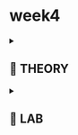 # week4

<details>
<summary><h2> 🌟 THEORY </h2> </summary>

### **1️⃣ Circuit Design Basics**

- Circuit design revolves around creating logic gates such as **AND, OR, NOR, Inverter, and Buffer**.
- All gates are built using **PMOS and NMOS transistors** connected in specific configurations.
- Example:
    - **Inverter** – one PMOS (top) and one NMOS (bottom).
        
        <p align="center"><img src="./ASSETS/1.png" width="350" alt="image 1"/></p>
        
    
    - The **drains** are tied together → output node.
    - The **gates** are connected → input node.
    - This combination inverts the logic level.
- By varying how PMOS and NMOS are connected, we obtain other gates (AND, NOR, etc.).
- Thus, **circuit design = choosing transistor types and connections to achieve desired logic.**

---

### **2️⃣ SPICE Simulations Overview**

- Once the circuit is designed, it must be **fed with input waveforms** to analyze output behavior.
- SPICE simulates the electrical characteristics of each transistor to produce **voltage–time waveforms**.
    
    <p align="center"><img src="./ASSETS/2.png" width="700" alt="image 2"/></p>

    

- These waveforms show:
    - **Propagation delay**
    - **Rise and fall times**
    - **Drive strength** of the transistors
- The **W/L ratio (width/length)** of each transistor affects the **drain current**, which determines waveform shape and delay.
- SPICE allows us to **tune the W/L ratio** to optimize delay performance.

---

### **3️⃣ Why SPICE Matters**

<p align="center"><img src="./ASSETS/3.png" width="700" alt="image 3"/></p>


- In VLSI flow (CTS, STA, Crosstalk, Physical Design), the term “SPICE” isn’t explicitly used — but its results form the **foundation of all timing models**.
- Without SPICE characterization:
    - There would be **no accurate delay data**,
    - Hence, no valid clock tree, timing, or crosstalk analysis.
- SPICE provides the **characterization data** from which **delay tables** (used in STA tools) are generated.

---

### **4️⃣ Example: Delay Table Generation**

- Example of two buffer cells: **CBuff1** and **CBuff2.**
    
<p align="center"><img src="./ASSETS/4.png" width="500" alt="image 4"/></p>
    

- Each has a **delay table** with parameters:
    - **Input Slew (transition time at input)**
    - **Output Load (capacitance at output)**
- Table entries contain **delay values** for various combinations of slew and load.
- For example:
    
<p align="center"><img src="./ASSETS/5.png" width="700" alt="image 5"/></p>
    

- If input slew = 80 ps, output load = 70 fF → delay = x22 (CBuff1).
- For the same conditions in CBuff2 → delay = y24.
- Differences arise due to transistor sizing (**W/L ratio differences**) → different drive strengths → different delays.
- Hence, **circuit design choices directly affect delay tables.**

---





## **NMOS: Structure → Terminals → Threshold idea**

### 1️⃣ What is an NMOS?

<p align="center"><img src="./ASSETS/6.png" width="500" alt="image 6"/></p>

- **N-channel MOSFET** built on a **p-type substrate** (pMOS is the mirror: p-channel on **n-type**).
- **Four terminals:** **G**ate (G), **D**rain (D), **S**ource (S), **B**ody/Substrate (B).
    - In logic cells, **B is usually tied to ground (0 V)**.
    - ⚠️ Body terminal **matters** (body effect → threshold tuning).
    

---

### 2️⃣ Physical structure (cross-section mental model)

<p align="center"><img src="./ASSETS/7.png" width="400" alt="image 7"/></p>

- **Isolation regions** on left/right → electrically separates neighboring transistors.
- **n+ diffusion** regions placed with a gap → become **Source** and **Drain**.
- Over the substrate gap: **Gate stack** = thin **gate oxide** + **poly/metal gate**.
- Gate–oxide–substrate behave like a **capacitor** (metal–oxide–semiconductor).

> 🧭 Where this helps later: SPICE models use this geometry (W, L, oxide thickness) to predict Id–V behavior & delay.
> 

---

### 3️⃣ Role of each terminal (quick intuition)

- **Gate (G):** voltage-controlled “knob”; sets surface charge via the MOS **capacitor**.
- **Source (S) & Drain (D):** n+ regions between which current flows when a channel forms.
- **Body (B):** p-substrate reference; **V_SB** shifts threshold (**body effect**). Usually at 0 V.

---

### 4️⃣ Zero-bias (V_GS = 0, all nodes at 0 V)

<p align="center"><img src="./ASSETS/8.png" width="400" alt="image 8"/></p>

- Two back-to-back **p–n junctions** (p-substrate ↔ n+ source/drain) are **reverse-biased/off**.
- No conduction path **S ↔ D** → **very high resistance** channel (device “OFF”).

---

### 5️⃣ Turn the gate up: capacitor view → charge choreography

<p align="center"><img src="./ASSETS/9.png" width="500" alt="image 9"/></p>

- Apply small **+V_G**: gate plate gets **+ charge** → repels **holes** (majority carriers) from the surface.
- Near the surface: holes deplete → leave behind **negatively charged acceptor ions** → **depletion region** forms.
- Increase **V_G** further: attract **electrons** (minority carriers in p-substrate) to the surface → eventually create an **n-type inversion layer** bridging **S**–**D**.
- The gate voltage at which a **strong, continuous channel** forms is the **threshold voltage, V_T**.

---

### 6️⃣ Why **V_T** is the star of SPICE 🌟

- In compact models, **V_T = f(tech/process, oxide, doping, V_SB, temperature, etc.)**
- Changing **B** (substrate potential) changes **V_T** (**body effect**).
- Accurate **V_T** ⇒ accurate **Id–V** ⇒ accurate **cell delay** tables.

> 📌 we’ll first internalize what sets V_T (qualitatively), then connect it to Id–V in linear/sat regions, and finally to gate delays.
> 

---






## ⚡ NMOS Operation — From Depletion to Inversion

### Step 1: What Happens When We Increase Gate Voltage (V<sub>GS</sub>)

<p align="center"><img src="./ASSETS/10.png" width="700" alt="image 10"/></p>

At the end of the previous discussion, we had:

- A **p-type substrate**
- **n⁺ source** and **n⁺ drain** regions
- A small **positive gate potential** → repelling holes (positive charges) and leaving **negative charges** near the oxide–substrate interface

Now let’s go deeper 👇

---

### Formation of the Depletion Region

<p align="center"><img src="./ASSETS/11.png" width="550" alt="image 11"/></p>

- As soon as a **positive gate voltage** is applied, holes are pushed deeper into the substrate.
- This leaves behind a region **depleted** of its majority carriers (holes).
- The area behaves like a **reverse-biased p–n junction** — a depletion region is formed.
- This region expands as V<sub>GS</sub> increases

🧠 *Key idea:* Depletion region = portion of substrate depleted of majority carriers (holes).

---

### Step 2: The Birth of an n-Channel (Inversion)

<p align="center"><img src="./ASSETS/12.png" width="700" alt="image 12"/></p>

As V<sub>GS</sub> continues to increase:

1. More holes are repelled 
2. The **depletion region widens** until…
3. A thin surface layer under the gate becomes **n-type** (inverted region)

This process is called **strong inversion** 

👉 The gate voltage at which this occurs = **Threshold Voltage (V<sub>T</sub>)**

VGS=VT  ⟹  Strong Inversion Begins!V_{GS} = V_T \implies \text{Strong Inversion Begins!}

VGS=VT⟹Strong Inversion Begins!

At this point, the transistor **turns ON** — an n-type channel forms, connecting **source → drain**.

---

### Channel Formation Dynamics

- Once the inversion layer appears, **electrons** from the n⁺ source are attracted toward the channel region.
- The **channel width (W<sub>ch</sub>)** increases as V<sub>GS</sub> rises.
- The **depletion width (W<sub>d</sub>)**, however, saturates — it doesn’t increase further because the substrate is already depleted.

📈 Result:

- Wider channel → Easier current flow (when V<sub>DS</sub> is applied).
- At V<sub>GS</sub> < V<sub>T</sub> → Cutoff region (no conduction).

---

### Step 3: The Role of the Body Terminal (Substrate Effect)

Normally, the **body (B)** terminal is grounded. But changing its potential affects **V<sub>T</sub>** — this is called the **Body Effect** or **Substrate Bias Effect**.

Let’s consider two cases:

| Case | Description | Observation |
| --- | --- | --- |
| **1️⃣** | V<sub>SB</sub> = 0 (body grounded) | Normal depletion width |
| **2️⃣** | V<sub>SB</sub> > 0 (source positive wrt body) | Larger depletion width due to extra reverse bias |

⚡ Because of the **increased reverse bias**, the depletion region widens, requiring a **higher V<sub>GS</sub>** to reach inversion.

Thus, **threshold voltage increases** with positive substrate bias.

🧠 *Summary:*

$$
↑VSB⇒↑VT↑ V_{SB} \Rightarrow ↑ V_T
$$

$$
↑VSB⇒↑VT
$$

---








## 🌩️ NMOS — Threshold Voltage and Body Effect

<p align="center"><img src="./ASSETS/13.png" width="700" alt="image 13"/></p>

When a positive substrate bias (**V<sub>SB</sub> > 0**) is applied:

- The **depletion region** widens further.
- **Negative charges** accumulate near the gate-oxide interface.
- Because the substrate is at a positive potential, it **pulls these charges** towards itself.
- This makes it harder for inversion to occur → we need a **higher V<sub>GS</sub>** to form a channel.

---

### Observations

| Condition | Description | Result |
| --- | --- | --- |
| V<sub>SB</sub> = 0 | Normal NMOS – channel forms at V<sub>GS</sub> = V<sub>T0</sub> | Easier inversion |
| V<sub>SB</sub> > 0 | Substrate attracts electrons → delays inversion | Needs extra ΔV<sub>1</sub> to invert |

So,

$$
VT=VT0+ΔV1
$$

That additional potential (ΔV₁) is due to the **body effect**.

---

### Threshold Voltage Equation

<p align="center"><img src="./ASSETS/14.png" width="400" alt="image 14"/></p>

$$
VT=VT0+γ(2φF+VSB−2φF)
$$

Where:

- **V<sub>T0</sub>** → Threshold voltage when V<sub>SB</sub> = 0
- **γ (Gamma)** → Body effect coefficient
- **φ<sub>F</sub>** → Fermi potential (from semiconductor physics)
- **V<sub>SB</sub>** → Substrate to source bias

---

### ⚡ Body Effect Coefficient

$$
γ=√(2qεsiNA)/Cox

$$

- **q** → Electronic charge
- **ε<sub>si</sub>** → Permittivity of silicon
- **N<sub>A</sub>** → Substrate doping concentration
- **C<sub>ox</sub>** → Oxide capacitance (depends on oxide thickness)

💡 *All these are foundry constants*, supplied through the SPICE model card.

---

### 📐 Fermi Potential

$$
φF=−VTln(NA/ni)
$$

This represents the energy difference between intrinsic and Fermi levels in the substrate.

---

### 🔬 SPICE Perspective

- Foundry provides **V<sub>T0</sub>**, **γ**, and **φ<sub>F</sub>**.
- These constants define your **NMOS device model** in SPICE.
- When you run simulation, SPICE uses these to compute **V<sub>T</sub>** dynamically as V<sub>SB</sub> changes.

---
<br><br>




## ⚙️ NMOS — Resistive (Linear / Ohmic) Region

### 1️⃣ Transition from Cutoff → Linear

<p align="center"><img src="./ASSETS/15.png" width="400" alt="image 15"/></p>

- In **cutoff region**, $V_{GS} < V_T$ → no inversion → transistor **OFF**.  
- When $V_{GS} \ge V_T$ → an **n-type inversion channel** forms.  
- Apply a small $V_{DS}$ → current starts flowing → device behaves **like a resistor** → *Resistive (Linear) Region*.


---

### 2️⃣ Channel Formation & Charge Control

- Channel charge density ∝ $(V_{GS} - V_T)$  
- As $V_{GS}$ increases → more inversion charge → stronger conduction path 🧠  
- Effective channel width (conduction area) expands with $V_{GS}$  

---

### 3️⃣ Voltage Variation Along Channel

- When **$V_{DS} > 0$**:  
  - Source end → $V(0) = 0$  
  - Drain end → $V(L) = V_{DS}$  

- Local gate-to-channel voltage at any point **$x$**:  

$$
V_{GC}(x) = V_{GS} - V(x)
$$

⇒ **Effective overdrive:**  

$$
V_{GS} - V(x) - V_T
$$


### 4️⃣ Channel Length Reality

- The **effective channel length** $(L_{\text{eff}})$ ≠ **drawn length** due to fabrication effects (diffusion, overlap, etc.)  
- Always consider **$L_{\text{eff}}$** for accurate modeling ✨  

---

### 5️⃣ Drain Current (Linear Region Approximation)

After integrating across the channel:

$$
I_D \approx \mu C_{\text{ox}} \frac{W}{L} \left( V_{GS} - V_T - \frac{V_{DS}}{2} \right) V_{DS}
$$

- Valid for **small $V_{DS}$**  
- Device acts like a **voltage-controlled resistor** ⚡

---









## NMOS — Voltage, Induced Charge & Drift Current

## 🔹 Voltage Along the Channel — $V(x)$

<p align="center"><img src="./ASSETS/16.png" width="500" alt="image 16"/></p>

- $V(x)$ is the local potential at position $x$ along the MOSFET channel (from source to drain).  
- At the source: $V(0) = 0\ \text{V}$  
- At the drain: $V(L) = V_{DS}$

**Effective channel voltage:**

$$
V_\text{eff}(x) = V_{GS} - V(x)
$$

**Examples (inline):**

- At source: $V_{GS}=1\ \text{V},\ V(0)=0 \Rightarrow V_\text{eff}(0)=1\ \text{V}$  
- At drain: $V(L)=0.05\ \text{V} \Rightarrow V_\text{eff}(L)=0.95\ \text{V}$

👉 Because $V(x)$ varies from $0$ to $V_{DS}$, the **channel sees a voltage gradient**.

If $V_{DS}=0$, the channel voltage would be constant.

---

## 🔹 Induced Channel Charge

The local inversion charge density is proportional to the local gate overdrive $(V_{GS} - V(x) - V_T)$.

Inline:

$$
\text{Charge} \propto (V_{GS} - V(x) - V_T)
$$

Main equation:

$$
Q(x) = C_\text{ox} \cdot \bigl(V_{GS} - V(x) - V_T \bigr)
$$

Where:

$$
C_\text{ox} = \frac{\varepsilon_\text{ox}}{t_\text{ox}}
$$

and

- $\varepsilon_\text{ox} = 3.97 \cdot \varepsilon_0$  
- $t_\text{ox}$ = oxide thickness (technology-dependent)

> These parameters ($C_\text{ox}$, $t_\text{ox}$, etc.) form the foundation for SPICE models.
--- 

## 🔹 Current Mechanisms in Device Physics

Two types of current exist in MOSFETs:

- **Drift current ⚡** — caused by electric field / potential difference.  
- **Diffusion current 🌊** — caused by carrier concentration gradients (analogy: full tank → empty tank).

In this NMOS case (source at $0\ \text{V}$, drain at $V_{DS}$), **drift current dominates**.

---

## 🔹 Drift Current — Concept to Equation

Drift current is determined by charge motion under the electric field:

**Conceptual form:**

$$
I = (\text{carrier velocity}) \times (\text{charge density}) \times (\text{area})
$$

For total drain current (2D channel):

$$
I_D = \iint_\text{channel area} v(x) \, q(x) \, dA
$$

For a uniform width $W$:

$$
I_D = W \int_0^L v(x) \, q(x) \, dx
$$

Where:

- $v(x)$ = carrier drift velocity  
- $q(x) = C_\text{ox} \, (V_{GS} - V(x) - V_T)$  
- $W$ = channel width, $L$ = channel length  

---

## 🔹 Substitution for Electric Field

Drift velocity: $v(x) = \mu E(x)$, where $E(x) = -\dfrac{dV(x)}{dx}$

Substitute into $I_D$:

$$
I_D = W \int_0^L \mu \, E(x) \, \bigl[ C_\text{ox} (V_{GS} - V(x) - V_T) \bigr] \, dx
$$

With $E(x) = -\dfrac{dV(x)}{dx}$, transform the integral over $x$ to a voltage integral:

$$
I_D = W \, \mu \, C_\text{ox} \int_0^{V_{DS}} (V_{GS} - V - V_T) \, dV
$$

---

## 🔹 Linear Region (Low $V_{DS}$ Approximation)

Evaluating the integral:

$$
I_D \approx \mu \, C_\text{ox} \, \frac{W}{L} \, \left[ (V_{GS} - V_T) V_{DS} - \frac{V_{DS}^2}{2} \right]
$$

Simplified for small $V_{DS}$ (linear/resistive region):

$$
I_D \approx \mu \, C_\text{ox} \, \frac{W}{L} \, \left( V_{GS} - V_T - \frac{V_{DS}}{2} \right) V_{DS}
$$

✅ Valid when $V_{GS} > V_T$ and $V_{DS}$ is small.
---









## NMOS — Drain Current Model Derivation (Linear Region)

In this section, we derive a **simple working model for the NMOS drain current ($I_D$)** suitable for SPICE simulations.

We start from the theoretical expression:

$$
I_D = v_n(x) \cdot Q_i(x) \cdot W
$$

Where:

- $v_n(x)$ = electron drift velocity at position $x$  
- $Q_i(x)$ = inversion charge density at position $x$  
- $W$ = channel width  

---

## 🔹 Velocity and Charge Substitution

Electron velocity is given by the **mobility × electric field**:

$$
v_n(x) = \mu_n E(x) = \mu_n \frac{dV(x)}{dx}
$$

The inversion charge density is:

$$
Q_i(x) = C_\text{ox} \, (V_{GS} - V(x) - V_T)
$$

Substituting these into the expression for $I_D$:

$$
I_D = W \int_0^L v_n(x) \, Q_i(x) \, dx 
      = W \int_0^L \mu_n \frac{dV(x)}{dx} \, C_\text{ox} \, (V_{GS} - V(x) - V_T) \, dx
$$

## 🔹 Changing Variables (Voltage Integral)

Using $dV = \frac{dV}{dx} dx$, the integral becomes:

$$
I_D = W \, \mu_n \, C_\text{ox} \int_0^{V_{DS}} (V_{GS} - V - V_T) \, dV
$$

Integrating:

$$
I_D = W \, \mu_n \, C_\text{ox} \Big[ (V_{GS} - V_T)V_{DS} - \frac{V_{DS}^2}{2} \Big]
$$

This is the **first-order drain current equation**.

---

## 🔹 Introducing Process Transconductance

Define the **process transconductance**:

$$
K_N = \mu_n \, C_\text{ox} \frac{W}{L}
$$

Then the drain current equation becomes:

$$
I_D = K_N \Big[ (V_{GS} - V_T) V_{DS} - \frac{V_{DS}^2}{2} \Big]
$$

- $K_N$ depends on **mobility**, **oxide capacitance**, and **device geometry**  
- This is the **basic SPICE model form**

---


## 🔹 Linear Region Approximation

<p align="center"><img src="./ASSETS/17.png" width="500" alt="image 17"/></p>

For **$V_{DS} \ll V_{GS} - V_T$** (small drain voltage), the quadratic term is negligible:

$$
\frac{V_{DS}^2}{2} \approx 0
$$

Thus, the drain current simplifies to a **linear relation**:

$$
\boxed{
I_D \approx K_N (V_{GS} - V_T) V_{DS}
}
$$

> ✅ Confirms the linear (resistive) region operation: $V_{DS} < V_{GS} - V_T$
---















# NMOS — Linear Region Drain Current & $V_{GS}/V_{DS}$ Sweep

## 🔹 Linear Region Condition

For a MOSFET to operate in the **linear (resistive) region**, the drain-source voltage must satisfy:

$$
V_{DS} \le V_{GS} - V_T
$$

In this region, the drain current is given by the simplified linear equation:

$$
I_D = K_N \, (V_{GS} - V_T) \, V_{DS}
$$

Where:

- $K_N$ = process transconductance constant (technology-dependent)  
- $V_T$ = threshold voltage  

---

## 🔹 Impact of $V_{GS}$ on $I_D$

The MOSFET drain current depends **linearly on $V_{GS} - V_T$** for small $V_{DS}$.

Applications may use low or high $V_{GS}$, so we need to analyze how $I_D$ varies for different $V_{GS}$ levels.

**Example Sweep:**

| $V_{GS}$ (V) | Max $V_{DS}$ (V) for Linear Region |
|---------------|------------------------------------|
| 0.5           | 0.05                               |
| 1.0           | 0.55                               |
| 1.5           | 1.05                               |
| 2.0           | 1.55                               |
| 2.5           | 2.05                               |

**Observation:** At each $V_{GS}$, $V_{DS}$ must be swept from 0 up to $V_{GS}-V_T$ to remain in the linear region.

---

## 🔹 Why Manual Calculation is Impractical

Calculating $I_D$ manually for all combinations of $V_{GS}$ and $V_{DS}$ is tedious.  

A more efficient approach is to use **SPICE simulations**:

1. Input the circuit into SPICE.  
2. Specify a $V_{GS}$ sweep (0 → 2.5 V in steps, e.g., 0.5 V).  
3. Specify a $V_{DS}$ sweep (0 → $V_{GS}-V_T$).  
4. SPICE calculates $I_D$ and plots the waveforms automatically.
---











## NMOS — Pinch-Off & Saturation Region

### 🔹 Recap: Linear Region ⚡

- Previously:
  - $V_{GS} = 1\ \text{V}$
  - $V_{DS} = 0.05\ \text{V}$
  - $V_T = 0.45\ \text{V}$

- Channel voltage:

$$
V_\text{channel} = V_{GS} - V(x)
$$

- Condition for linear region:

$$
V_{GS} - V_{DS} > V_T
$$

---

### 🔹 Increasing Drain-to-Source Voltage ⬆️

- Gradually increase $V_{DS}$ from **0.05 → 0.95 V** (steps of 0.1 V)
- Channel voltage at drain end:


<p align="center"><img src="./ASSETS/18.png" width="500" alt="image 18"/></p>


$$
V_{\text{channel, drain}} = V_{GS} - V_{DS}
$$

- Table for clarity:

| $V_{DS}$ (V) | $V_{\text{channel, drain}}$ (V) | Status |
|---------------|---------------------------------|--------|
| 0.05          | 0.95                            | ✅ Linear, channel present |
| 0.15          | 0.85                            | ✅ Linear |
| 0.25          | 0.75                            | ✅ Linear |
| 0.35          | 0.65                            | ✅ Linear |
| 0.45          | 0.55                            | ✅ Linear |
| 0.55          | 0.45                            | ⚠️ Pinch-off starts |
| 0.65          | 0.35                            | 🔴 Saturation begins |
| 0.75          | 0.25                            | 🔴 Saturation |
| 0.85          | 0.15                            | 🔴 Saturation |
| 0.95          | 0.05                            | 🔴 Saturation |

> Observation: As $V_{DS}$ increases, the channel near the drain disappears when $V_{GS} - V_{DS} \le V_T$.

---

### 🔹 Pinch-Off Phenomenon ✂️

<p align="center"><img src="./ASSETS/19.png" width="500" alt="image 19"/></p>


- Occurs when:

$$
V_{GS} - V_{DS} \le V_T
$$

- Channel near the **drain** vanishes, but the **source side channel** remains.
- Current continues to flow — **linearity breaks**.
- Marks the **start of the saturation region**.

---

### 🔹 Saturation Region Condition 🔴

- Device enters saturation when:

$$
V_{DS} \ge V_{GS} - V_T
$$

- **Drain current no longer increases linearly** with $V_{DS}$.  
- SPICE simulations can automatically capture this behavior.

---











# NMOS — Saturation Region & Drain Current

## 🔹 Recap: Linear vs Saturation Region

<p align="center"><img src="./ASSETS/21.png" width="700" alt="image 21"/></p>

- In the **linear region ⚡**:
  - Channel voltage: $V_\text{channel} = V_{GS} - V_{DS}$
  - Drain current $I_D$ is **linearly dependent on $V_{DS}$**
- As $V_{DS}$ increases ⬆️:
  - Channel near the drain **pinches off ✂️** when $V_{GS} - V_{DS} \le V_T$
  - This marks the **start of the saturation region **

---

## 🔹 Channel Behavior in Saturation

- In the **saturation region 🔴**:
  - The channel voltage near the drain **remains constant**:

  $$
  V_\text{channel} \approx V_{GS} - V_T
  $$
  
  - Drain-side channel vanishes, leaving a **small, stable conduction path near the source**
- Unlike linear region, drain current **no longer strongly depends on $V_{DS}$**
- Effective channel length may still be **slightly modulated** by $V_{DS}$ and $V_{GS}$ (channel length modulation )

---

## 🔹 Saturation Drain Current Equation

- Starting from linear-region current:

$$
I_D = K_N \left[ (V_{GS} - V_T) V_{DS} - \frac{V_{DS}^2}{2} \right]
$$

- Replace $V_{DS}$ with $V_{GS} - V_T$ for saturation:

$$
I_{D(\text{sat})} = K_N \frac{(V_{GS} - V_T)^2}{2} ⚡
$$

- **Key points:**
  - $I_D$ becomes **independent of $V_{DS}$**
  - Acts as a **constant current source ** for fixed $V_{GS}$
  - $K_N$ = process transconductance parameter (depends on $\mu_n$, $C_\text{ox}$, $W/L$)

---

## 🔹 Channel Length Modulation (λ) 📏

<p align="center"><img src="./ASSETS/20.png" width="500" alt="image 20"/></p>

- Effective channel length decreases slightly as $V_{DS}$ or $V_{GS}$ increases
- Introduce **channel length modulation factor** $(1 + \lambda V_{DS})$:

$$
I_{D(\text{sat})} = \frac{K_N}{2} (V_{GS} - V_T)^2 (1 + \lambda V_{DS})
$$

- Accounts for **minor increase in $I_D$** with $V_{DS}$ in saturation
  
> ✅ The MOSFET in saturation behaves **almost like a constant current source **, controlled primarily by $V_{GS}$
---

</details>
































<details>
<summary><h2> 🌟 LAB </h2> </summary>

# SPICE Model Parameters — What Are They? ⚡

- Think of a **MOSFET in SPICE** as not just a symbol on a schematic, but as a **mathematical model**.
- To simulate it, SPICE needs **numbers** that describe how the real device behaves physically. These numbers are called **SPICE model parameters**.

📌Some of the important SPICE Model parameter 

### **1️⃣ Threshold and Gate Control**

| Parameter | Description |
| --- | --- |
| **VTO / VT0** | Threshold voltage (V). Voltage at which the MOSFET starts conducting. |
| **KP / μCox(W/L)** | Transconductance parameter (A/V²). Determines current drive capability. |
| **GAMMA** | Body effect coefficient (V^0.5). Modulates VT with substrate bias. |



### **2️⃣ Channel Modulation & Length Effects**

| Parameter | Description |
| --- | --- |
| **LAMBDA (λ)** | Channel-length modulation. Causes slight ID increase in saturation with VDS. |
| **THETA (θ)** | Mobility degradation factor. Reduces carrier mobility at high VGS. |
| **VMAX / VSAT** | Velocity saturation. Limits current in short-channel devices. |


### **3️⃣ Capacitances (for AC / transient analysis)**

| Parameter | Description |
| --- | --- |
| **Cgs, Cgd, Cgb** | Gate-source, gate-drain, gate-bulk capacitances. |
| **PB** | Bulk junction potential (V). |
| **MJ / MJSW** | Junction grading coefficients (controls junction capacitance behavior). |
| **CJSW, CJ** | Sidewall and bottom junction capacitances. |


### **4️⃣ Leakage and Subthreshold**

| Parameter | Description |
| --- | --- |
| **IS** | Reverse saturation current of junctions. |
| **N** | Subthreshold slope factor. |
| **VBI / PB** | Built-in potential of source/drain junctions. |


### **5️⃣ Misc / Geometry**

| Parameter | Description |
| --- | --- |
| **L, W** | Channel length and width (μm). Directly affects drain current. |
| **TOX** | Oxide thickness. Affects gate capacitance. |
| **UO / μn, μp** | Carrier mobility. Affects transconductance. |

---
## SPICE Simulation Flow

<p align="center"><img src="./ASSETS/22.png" width="400" alt="image 22"/></p>

---

## How to Write a SPICE Model for a MOSFET

SPICE needs a **model card** — a short line of text that defines all the important parameters of your MOSFET.

It’s like giving SPICE a **personality file 🧠** for your transistor.

---

### 🔹 1. The Basic Syntax

```
.MODEL <model_name> <device_type> (parameter1=value1 parameter2=value2 ...)
```

For an example, let us take a circuit 
<p align="center"><img src="./ASSETS/23.png" width="600" alt="image 23"/></p>


# How to Write a SPICE Model for a MOSFET

SPICE needs a **model card** — a short line of text that defines all the important parameters of your MOSFET.

It’s like giving SPICE a **personality file 🧠** for your transistor.


```
Ml vdd n100 nmos W=1.8u L=1.2u
R1 in n1 55
Vdd vdd 0 2.5
Vin in 0 2.5
```

---

### 🔹 Line 1 — MOSFET Declaration

```
Ml vdd n100 nmos W=1.8u L=1.2u
```

✨ **Meaning:**

| Element | Node |
| --- | --- |
| `Ml` | → Name of the MOSFET |
| `vdd` | → Drain terminal |
| `n100` | → Gate terminal |
| (missing) | → Source terminal (maybe tied to ground) |
| `nmos` | → Model name (should be defined by a `.MODEL` statement) |
| `W=1.8u` | → Channel width = 1.8 µm |
| `L=1.2u` | → Channel length = 1.2 µm |

---

### 🔹 Line 2 — Load Resistor

```
R1 in n1 55
```

A simple resistor between nodes `in` and `n1` with resistance **55 Ω**.

Used as a **load or bias resistor** in this setup.

---

### 🔹 Line 3 — Supply Voltage Source

```
Vdd vdd 0 2.5
```

⚡ Connects the supply rail:

- Positive terminal → node `vdd`
- Negative terminal → ground (`0`)
- DC voltage = **2.5 V**

---

### 🔹 Line 4 — Input Voltage Source

```
Vin in 0 2.5

```

Drives the **input signal**:

- `in` = gate input
- DC level = **2.5 V**

If it’s meant to be a **pulse input**, you could replace with:

```
Vin in 0 PULSE(0 2.5 0 1n 1n 10n 20n)

```

(for transient analysis)

---

### 🔹 Missing Model Definition

You’ll need a model like this at the end:

```
.MODEL nmos NMOS (VTO=0.7 KP=50u LAMBDA=0.02)

```

---

### 🔹 Simulation Directive (Optional)

Add a simulation command such as:

```
.DC Vin 0 2.5 0.1
.PRINT DC I(Vdd)
.END

```
---

## Adding Technology File & Simulation Commands in SPICE

---

### 🔹 Step 1: Linking the Technology / Model File
<p align="center"><img src="./ASSETS/24.png" width="600" alt="image 24"/></p>



To make SPICE understand **how the MOSFET behaves**, we must include the **technology model file** (also known as the **process file**).

This file defines all device-level parameters like threshold voltage, mobility, oxide thickness, etc.

👉 Two main ways to include it:

```
* Option 1 — Include model directly
.INCLUDE "tsmc_025um_model.mod"

* Option 2 — Include a specific section from a library
.LIB "tsmc_025um_model.lib" TT

```


- `.INCLUDE` → pulls the entire file
- `.LIB` → loads a **specific process corner** (like TT, SS, FF)

 **TT** → Typical-Typical

 **SS** → Slow-Slow

 **FF** → Fast-Fast

These corners simulate different fabrication conditions.

---

### 🔹 Step 2: Writing the Netlist

Example (NMOS circuit):

```
*** NMOS Saturation Test Circuit ***

M1 vdd n1 0 0 nmos W=1.8u L=1.2u
R1 n1 0 55
Vdd vdd 0 2.5
Vin n1 0 2.5

.LIB "tsmc_025um_model.lib" TT

```

⚙️ **Explanation:**

- `M1` → NMOS transistor
- `R1` → Load resistor
- `Vdd` → Supply voltage
- `Vin` → Input gate voltage
- `.LIB` → Technology model reference

---

### 🔹 Step 3: Adding Simulation Commands

These commands tell SPICE *what kind of analysis to perform* 🧠

### 🔸 DC Sweep — For I–V Characteristics

```
.DC Vin 0 2.5 0.1
.PRINT DC I(Vdd)

```

### 🔸 Transient Analysis — For Time Response

```
.TRAN 1u 10u
.PRINT TRAN V(n1)

```

### 🔸 AC Analysis — For Frequency Response

```
.AC DEC 10 1Hz 10MegHz
.PRINT AC V(n1)

```

---

### 🔹 Step 4: Ending the Simulation

Always close the file properly 👇

```
.END

```
---





## Ngspice - Simulation

First step clone this git repo...

```bash
git clone https://github.com/kunalg123/sky130CircuitDesignWorkshop.git
```
<p align="center"><img src="./ASSETS/25.png" width="700" alt="image 25"/></p>



➤ now the directory will be looks like this 

```bash
~/Desktop/open_source_tapout/week4/
└── sky130CircuitDesignWorkshop
    ├── README.md
    └── design
        ├── day1_nfet_idvds_L2_W5.spice
        ├── day2_nfet_idvds_L015_W039.spice
        ├── day2_nfet_idvgs_L015_W039.spice
        ├── day3_inv_tran_Wp084_Wn036.spice
        ├── day3_inv_vtc_Wp084_Wn036.spice
        ├── day4_inv_noisemargin_wp1_wn036.spice
        ├── day5_inv_devicevariation_wp7_wn042.spice
        ├── day5_inv_supplyvariation_Wp1_Wn036.spice
        └── sky130_fd_pr
            ├── LICENSE
            ├── README.rst
            ├── models
            │   ├── all.spice
            │   ├── parameters
            │   └── sky130.lib.spice
            └── cells
                ├── nfet_01v8
                │   ├── sky130_fd_pr__nfet_01v8.pm3.spice
                │   ├── sky130_fd_pr__nfet_01v8__ff.corner.spice
                │   ├── sky130_fd_pr__nfet_01v8__ff.pm3.spice
                │   ├── sky130_fd_pr__nfet_01v8__fs.corner.spice
                │   ├── sky130_fd_pr__nfet_01v8__fs.pm3.spice
                │   ├── sky130_fd_pr__nfet_01v8__mismatch.corner.spice
                │   ├── sky130_fd_pr__nfet_01v8__sf.corner.spice
                │   ├── sky130_fd_pr__nfet_01v8__sf.pm3.spice
                │   ├── sky130_fd_pr__nfet_01v8__ss.corner.spice
                │   ├── sky130_fd_pr__nfet_01v8__ss.pm3.spice
                │   ├── sky130_fd_pr__nfet_01v8__tt.corner.spice
                │   └── sky130_fd_pr__nfet_01v8__tt.pm3.spice
                └── pfet_01v8
                    (similar structure as nfet_01v8)

```

<p align="center"><img src="./ASSETS/26.png" width="700" alt="image 26"/></p>



🚩 lets explore what inside a actual spice model 

```bash
cd design 
ls

nano day1_nfet_idvds_L025_W065.spice
```
<p align="center"><img src="./ASSETS/27.png" width="700" alt="image 27"/></p>


<p align="center"><img src="./ASSETS/28.png" width="700" alt="image 28"/></p>


👉 Navigate to the design folder 

```bash
~/Desktop/open_source_tapout/week4/sky130CircuitDesignWorkshop/design: 
```

‼️ If you dont have the ngspice download it 

```bash
sudo apt install ngspice
```
📌 After installed the ngspice 

```
ngspice day1_nfet_idvds_L025_W065.spice
```

<p align="center"><img src="./ASSETS/29.png" width="700" alt="image 29"/></p>

---

📌 Then plot the vdd 
```
plot -vdd#branch
```
<p align="center"><img src="./ASSETS/30.png" width="700" alt="image 30"/></p>


- left click on the wave form to know waht is the x annd y parameter values at the exact point
<p align="center"><img src="./ASSETS/31.png" width="700" alt="image 31"/></p>

---


</details>




















